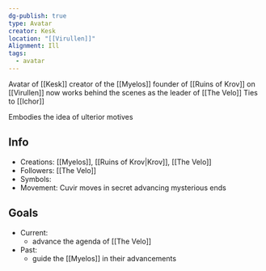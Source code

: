 ```yaml
---
dg-publish: true
type: Avatar
creator: Kesk
location: "[[Virullen]]"
Alignment: Ill
tags:
  - avatar
---
```

Avatar of [[Kesk]]
creator of the [[Myelos]] founder of [[Ruins of Krov]] on [[Virullen]]
now works behind the scenes as the leader of [[The Velo]]
Ties to [[Ichor]]

Embodies the idea of ulterior motives 
## Info
- Creations: [[Myelos]], [[Ruins of Krov|Krov]], [[The Velo]]
- Followers: [[The Velo]]
- Symbols: 
- Movement: Cuvir moves in secret advancing mysterious ends

## Goals
- Current:
	- advance the agenda of [[The Velo]]
- Past:
	- guide the [[Myelos]] in their advancements